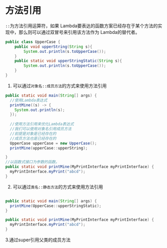 # 方法引用

`::`为方法引用运算符，如果 Lambda要表达的函数方案已经存在于某个方法的实现中，那么则可以通过双冒号来引用该方法作为 Lambda的替代者。

```JAVA
public class UpperCase {
    public void upperString(String s){
        System.out.println(s.toUpperCase());
    }
    public static void upperStringStatic(String s){
        System.out.println(s.toUpperCase());
    }
}
```

1. 可以通过`对象名::成员方法`的方式来使用方法引用

```java
public static void main(String[] args) {
  //使用Lambda表达式
  printMine((s) -> {
    System.out.println(s);
  });
  
  //使用方法引用来优化Lambda表达式
  //我们可以使用对象名引用成员方法
  //前提是对象是已经存在的
  //成员方法也是已经存在的
  UpperCase upperCase = new UpperCase();
  printMine(upperCase::upperString);

}
//以函数式接口为参数的函数。
public static void printMine(MyPrintInterface myPrintInterface) {
  myPrintInterface.myPrint("abcd");
}
```

2. 可以通过`类名::静态方法`的方式来使用方法引用

```java

public static void main(String[] args) {
  printMine(UpperCase::upperStringStatic);
}

public static void printMine(MyPrintInterface myPrintInterface) {
  myPrintInterface.myPrint("abcd");
}
```

3.通过super引用父类的成员方法

